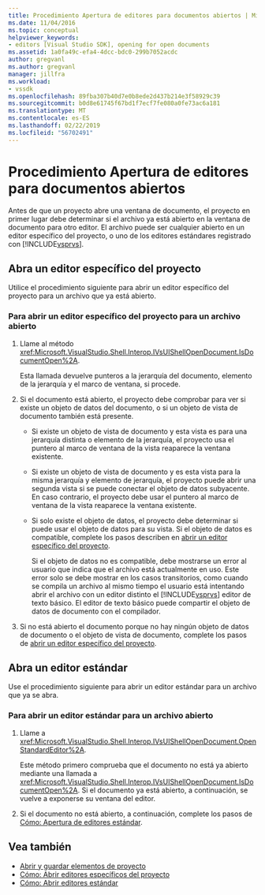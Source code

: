 ```yaml
---
title: Procedimiento Apertura de editores para documentos abiertos | Microsoft Docs
ms.date: 11/04/2016
ms.topic: conceptual
helpviewer_keywords:
- editors [Visual Studio SDK], opening for open documents
ms.assetid: 1a0fa49c-efa4-4dcc-bdc0-299b7052acdc
author: gregvanl
ms.author: gregvanl
manager: jillfra
ms.workload:
- vssdk
ms.openlocfilehash: 89fba307b40d7e0b8ede2d437b214e3f58929c39
ms.sourcegitcommit: b0d8e61745f67bd1f7ecf7fe080a0fe73ac6a181
ms.translationtype: MT
ms.contentlocale: es-ES
ms.lasthandoff: 02/22/2019
ms.locfileid: "56702491"
---
```

# <a name="how-to-open-editors-for-open-documents"></a>Procedimiento Apertura de editores para documentos abiertos
Antes de que un proyecto abre una ventana de documento, el proyecto en primer lugar debe determinar si el archivo ya está abierto en la ventana de documento para otro editor. El archivo puede ser cualquier abierto en un editor específico del proyecto, o uno de los editores estándares registrado con [!INCLUDE[vsprvs](../code-quality/includes/vsprvs_md.md)].

## <a name="open-a-project-specific-editor"></a>Abra un editor específico del proyecto
 Utilice el procedimiento siguiente para abrir un editor específico del proyecto para un archivo que ya está abierto.

### <a name="to-open-a-project-specific-editor-for-an-open-file"></a>Para abrir un editor específico del proyecto para un archivo abierto

1. Llame al método <xref:Microsoft.VisualStudio.Shell.Interop.IVsUIShellOpenDocument.IsDocumentOpen%2A>.

    Esta llamada devuelve punteros a la jerarquía del documento, elemento de la jerarquía y el marco de ventana, si procede.

2. Si el documento está abierto, el proyecto debe comprobar para ver si existe un objeto de datos del documento, o si un objeto de vista de documento también está presente.

   - Si existe un objeto de vista de documento y esta vista es para una jerarquía distinta o elemento de la jerarquía, el proyecto usa el puntero al marco de ventana de la vista reaparece la ventana existente.

   - Si existe un objeto de vista de documento y es esta vista para la misma jerarquía y elemento de jerarquía, el proyecto puede abrir una segunda vista si se puede conectar el objeto de datos subyacente. En caso contrario, el proyecto debe usar el puntero al marco de ventana de la vista reaparece la ventana existente.

   - Si solo existe el objeto de datos, el proyecto debe determinar si puede usar el objeto de datos para su vista. Si el objeto de datos es compatible, complete los pasos describen en [abrir un editor específico del proyecto](../extensibility/how-to-open-project-specific-editors.md).

     Si el objeto de datos no es compatible, debe mostrarse un error al usuario que indica que el archivo está actualmente en uso. Este error solo se debe mostrar en los casos transitorios, como cuando se compila un archivo al mismo tiempo el usuario está intentando abrir el archivo con un editor distinto el [!INCLUDE[vsprvs](../code-quality/includes/vsprvs_md.md)] editor de texto básico. El editor de texto básico puede compartir el objeto de datos de documento con el compilador.

3. Si no está abierto el documento porque no hay ningún objeto de datos de documento o el objeto de vista de documento, complete los pasos de [abrir un editor específico del proyecto](../extensibility/how-to-open-project-specific-editors.md).

## <a name="open-a-standard-editor"></a>Abra un editor estándar
 Use el procedimiento siguiente para abrir un editor estándar para un archivo que ya se abra.

### <a name="to-open-a-standard-editor-for-an-open-file"></a>Para abrir un editor estándar para un archivo abierto

1.  Llame a <xref:Microsoft.VisualStudio.Shell.Interop.IVsUIShellOpenDocument.OpenStandardEditor%2A>.

     Este método primero comprueba que el documento no está ya abierto mediante una llamada a <xref:Microsoft.VisualStudio.Shell.Interop.IVsUIShellOpenDocument.IsDocumentOpen%2A>. Si el documento ya está abierto, a continuación, se vuelve a exponerse su ventana del editor.

2.  Si el documento no está abierto, a continuación, complete los pasos de [Cómo: Apertura de editores estándar](../extensibility/how-to-open-standard-editors.md).

## <a name="see-also"></a>Vea también
- [Abrir y guardar elementos de proyecto](../extensibility/internals/opening-and-saving-project-items.md)
- [Cómo: Abrir editores específicos del proyecto](../extensibility/how-to-open-project-specific-editors.md)
- [Cómo: Abrir editores estándar](../extensibility/how-to-open-standard-editors.md)
